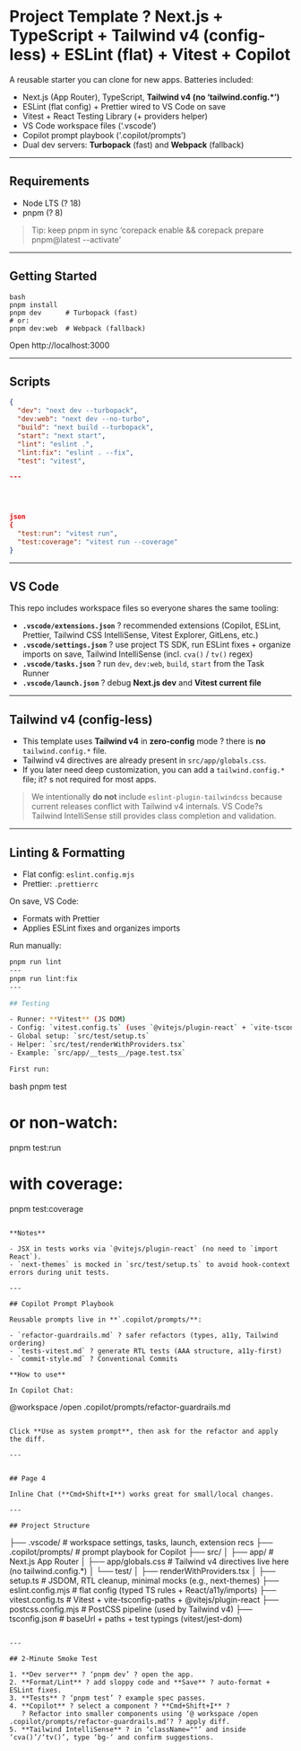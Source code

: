 # Project Template ? Next.js + TypeScript + Tailwind v4 (config-less) + ESLint (flat) + Vitest + Copilot

A reusable starter you can clone for new apps. Batteries included:

- Next.js (App Router), TypeScript, **Tailwind v4 (no ‘tailwind.config.\*’)**
- ESLint (flat config) + Prettier wired to VS Code on save
- Vitest + React Testing Library (+ providers helper)
- VS Code workspace files (‘.vscode’)
- Copilot prompt playbook (‘.copilot/prompts’)
- Dual dev servers: **Turbopack** (fast) and **Webpack** (fallback)

---

## Requirements

- Node LTS (? 18)
- pnpm (? 8)

> Tip: keep pnpm in sync
> ‘corepack enable && corepack prepare pnpm@latest --activate’

---

## Getting Started

```
bash
pnpm install
pnpm dev      # Turbopack (fast)
# or:
pnpm dev:web  # Webpack (fallback)
```

Open http://localhost:3000

---

## Scripts

```json
{
  "dev": "next dev --turbopack",
  "dev:web": "next dev --no-turbo",
  "build": "next build --turbopack",
  "start": "next start",
  "lint": "eslint .",
  "lint:fix": "eslint . --fix",
  "test": "vitest",

---




json
{
  "test:run": "vitest run",
  "test:coverage": "vitest run --coverage"
}
```

---

## VS Code

This repo includes workspace files so everyone shares the same tooling:

- **`.vscode/extensions.json`** ? recommended extensions (Copilot, ESLint, Prettier, Tailwind CSS IntelliSense, Vitest Explorer, GitLens, etc.)
- **`.vscode/settings.json`** ? use project TS SDK, run ESLint fixes + organize imports on save, Tailwind IntelliSense (incl. `cva()` / `tv()` regex)
- **`.vscode/tasks.json`** ? run `dev`, `dev:web`, `build`, `start` from the Task Runner
- **`.vscode/launch.json`** ? debug **Next.js dev** and **Vitest current file**

---

## Tailwind v4 (config-less)

- This template uses **Tailwind v4** in **zero-config** mode ? there is **no** `tailwind.config.*` file.
- Tailwind v4 directives are already present in `src/app/globals.css`.
- If you later need deep customization, you can add a `tailwind.config.*` file; it? s not required for most apps.

> We intentionally **do not** include `eslint-plugin-tailwindcss` because current releases conflict with Tailwind v4 internals. VS Code?s Tailwind IntelliSense still provides class completion and validation.

---

## Linting & Formatting

- Flat config: `eslint.config.mjs`
- Prettier: `.prettierrc`

On save, VS Code:

- Formats with Prettier
- Applies ESLint fixes and organizes imports

Run manually:

```bash
pnpm run lint
---
pnpm run lint:fix
---

## Testing

- Runner: **Vitest** (JS DOM)
- Config: `vitest.config.ts` (uses `@vitejs/plugin-react` + `vite-tsconfig-paths`)
- Global setup: `src/test/setup.ts`
- Helper: `src/test/renderWithProviders.tsx`
- Example: `src/app/__tests__/page.test.tsx`

First run:

```

bash
pnpm test

# or non-watch:

pnpm test:run

# with coverage:

pnpm test:coverage

```

**Notes**

- JSX in tests works via `@vitejs/plugin-react` (no need to `import React`).
- `next-themes` is mocked in `src/test/setup.ts` to avoid hook-context errors during unit tests.

---

## Copilot Prompt Playbook

Reusable prompts live in **`.copilot/prompts/**:

- `refactor-guardrails.md` ? safer refactors (types, a11y, Tailwind ordering)
- `tests-vitest.md` ? generate RTL tests (AAA structure, a11y-first)
- `commit-style.md` ? Conventional Commits

**How to use**

In Copilot Chat:

```

@workspace /open .copilot/prompts/refactor-guardrails.md

```

Click **Use as system prompt**, then ask for the refactor and apply the diff.

---


## Page 4

Inline Chat (**Cmd+Shift+I**) works great for small/local changes.

---

## Project Structure

```

├── .vscode/ # workspace settings, tasks, launch, extension recs
├── .copilot/prompts/ # prompt playbook for Copilot
├── src/
│ ├── app/ # Next.js App Router
│ ├── app/globals.css # Tailwind v4 directives live here (no tailwind.config.\*)
│ └── test/
│ ├── renderWithProviders.tsx
│ ├── setup.ts # JSDOM, RTL cleanup, minimal mocks (e.g., next-themes)
├── eslint.config.mjs # flat config (typed TS rules + React/a11y/imports)
├── vitest.config.ts # Vitest + vite-tsconfig-paths + @vitejs/plugin-react
├── postcss.config.mjs # PostCSS pipeline (used by Tailwind v4)
├── tsconfig.json # baseUrl + paths + test typings (vitest/jest-dom)

```

---

## 2-Minute Smoke Test

1. **Dev server** ? ‘pnpm dev’ ? open the app.
2. **Format/Lint** ? add sloppy code and **Save** ? auto-format + ESLint fixes.
3. **Tests** ? ‘pnpm test’ ? example spec passes.
4. **Copilot** ? select a component ? **Cmd+Shift+I** ?
   ? Refactor into smaller components using ‘@ workspace /open .copilot/prompts/refactor-guardrails.md‘? ? apply diff.
5. **Tailwind IntelliSense** ? in ‘className=""’ and inside ‘cva()’/‘tv()’, type ‘bg-‘ and confirm suggestions.

```
